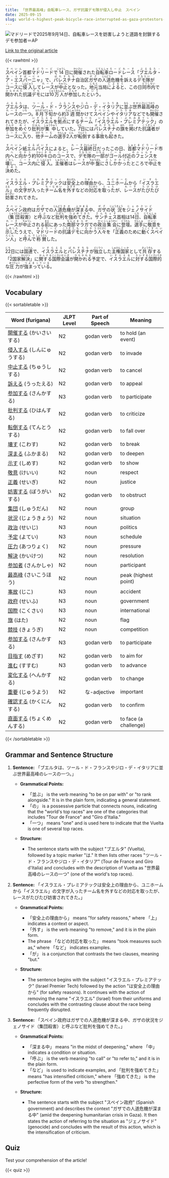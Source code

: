 ```yaml
---
title: 「世界最高峰」自転車レース、ガザ抗議デモ隊が侵入し中止　スペイン
date: 2025-09-15
slug: world-s-highest-peak-bicycle-race-interrupted-as-gaza-protestors-invade-in-spain
---
```


![マドリードで2025年9月14日、自転車レースを妨害しようと道路を封鎖するデモ参加者＝AP](https://www.asahicom.jp/imgopt/img/5a69cd6541/comm_L/AS20250915003272.jpg "マドリードで2025年9月14日、自転車レースを妨害しようと道路を封鎖するデモ参加者＝AP")

[Link to the original article](https://asahi.com/articles/AST9H34HLT9HUHBI00CM.html?iref=comtop_7_05)

{{< rawhtml >}}
<p><ruby>スペイン<rt>すぺいん</rt></ruby>首都<ruby>マドリード<rt>まどりーど</rt></ruby>で<ruby>14<rt>じゅうし</rt></ruby>日に<ruby>開催<rt>かいさい</rt></ruby>された<ruby>自転車<rt>じてんしゃ</rt></ruby><ruby>ロードレース<rt>ろーどれーす</rt></ruby>「<ruby>ブエルタ・ア・エスパーニャ<rt>ぶえるた・あ・えすぱーにゃ</rt></ruby>」で、<ruby>パレスチナ<rt>ぱれすちな</rt></ruby>自治区<ruby>ガザ<rt>がざ</rt></ruby>の<ruby>人道<rt>じんどう</rt></ruby>危機<ruby>を<rt>を</rt></ruby>訴える<ruby>デモ隊<rt>でもたい</rt></ruby>が<ruby>コース<rt>こーす</rt></ruby>に<ruby>侵入<rt>しんにゅう</rt></ruby>して<ruby>レース<rt>れーす</rt></ruby>が<ruby>中止<rt>ちゅうし</rt></ruby>となった。<ruby>地元<rt>じもと</rt></ruby>当局<ruby>によると<rt>によると</rt></ruby>、この日<ruby>同市内<rt>どうしない</rt></ruby>で<ruby>開かれた<rt>ひらかれた</rt></ruby>抗議<ruby>デモ<rt>でも</rt></ruby>には<ruby>10万人<rt>じゅうまんにん</rt></ruby>が<ruby>参加<rt>さんか</rt></ruby>した<ruby>という<rt>という</rt></ruby>。</p>

<p><ruby>ブエルタ<rt>ぶえるた</rt></ruby>は、<ruby>ツール<rt>つーる</rt></ruby>・<ruby>ド<rt>ど</rt></ruby>・<ruby>フランス<rt>ふらんす</rt></ruby>や<ruby>ジロ<rt>じろ</rt></ruby>・<ruby>デ<rt>で</rt></ruby>・<ruby>イタリア<rt>いたりあ</rt></ruby>に<ruby>並<rt>なら</rt></ruby>ぶ<ruby>世界<rt>せかい</rt></ruby><ruby>最高峰<rt>さいこうほう</rt></ruby>の<ruby>レース<rt>れーす</rt></ruby>の<ruby>一<rt>いち</rt></ruby>つ。<ruby>8月<rt>はちがつ</rt></ruby><ruby>下旬<rt>げじゅん</rt></ruby>から約<ruby>3<rt>さん</rt></ruby><ruby>週間<rt>しゅうかん</rt></ruby>かけて<ruby>スペイン<rt>すぺいん</rt></ruby>や<ruby>イタリア<rt>いたりあ</rt></ruby>などでも<ruby>開催<rt>かいさい</rt></ruby>されてきたが、<ruby>イスラエル<rt>いすらえる</rt></ruby>を<ruby>拠点<rt>きょてん</rt></ruby>にする<ruby>チーム<rt>ちーむ</rt></ruby>「<ruby>イスラエル・プレミアテック<rt>いすらえる・ぷれみあてっく</rt></ruby>」の<ruby>参加<rt>さんか</rt></ruby>を<ruby>めぐ<rt>めぐ</rt></ruby>り<ruby>批判<rt>ひはん</rt></ruby>が<ruby>集中<rt>しゅうちゅう</rt></ruby>していた。<ruby>7<rt>なな</rt></ruby>日には<ruby>パレスチナ<rt>ぱれすちな</rt></ruby>の<ruby>旗<rt>はた</rt></ruby>を<ruby>掲<rt>かか</rt></ruby>げた<ruby>抗議者<rt>こうぎしゃ</rt></ruby>が<ruby>コース<rt>こーす</rt></ruby>に<ruby>入<rt>はい</rt></ruby>り、<ruby>他<rt>ほか</rt></ruby><ruby>チーム<rt>ちーむ</rt></ruby>の<ruby>選手<rt>せんしゅ</rt></ruby>2<ruby>人<rt>にん</rt></ruby>が<ruby>転倒<rt>てんとう</rt></ruby>する<ruby>事故<rt>じこ</rt></ruby>も<ruby>起<rt>お</rt></ruby>きた。</p>

<p><ruby>スペイン<rt>すぺいん</rt></ruby>紙<ruby>エルパイス<rt>えるぱいす</rt></ruby>によると、<ruby>レース<rt>れーす</rt></ruby><ruby>最終日<rt>さいしゅうび</rt></ruby>だったこの日、<ruby>首都<rt>しゅと</rt></ruby><ruby>マドリード<rt>まどりーど</rt></ruby>市内<ruby>へ<rt>へ</rt></ruby>と<ruby>向かう<rt>むかう</rt></ruby>約<ruby>100<rt>ひゃく</rt></ruby><ruby>キロ<rt>きろ</rt></ruby>の<ruby>コース<rt>こーす</rt></ruby>で、<ruby>デモ隊<rt>でもたい</rt></ruby>の<ruby>一部<rt>いちぶ</rt></ruby>が<ruby>ゴール<rt>ごーる</rt></ruby>付近<ruby>の<rt>の</rt></ruby><ruby>フェンス<rt>ふぇんす</rt></ruby>を<ruby>壊し<rt>こわし</rt></ruby>、<ruby>コース<rt>こーす</rt></ruby>内<ruby>に<rt>に</rt></ruby><ruby>侵入<rt>しんにゅう</rt></ruby>。<ruby>主催者<rt>しゅさいしゃ</rt></ruby>は<ruby>レース<rt>れーす</rt></ruby>が<ruby>中盤<rt>ちゅうばん</rt></ruby>に<ruby>さしかかった<rt>さしかかった</rt></ruby>ところで<ruby>中止<rt>ちゅうし</rt></ruby>を<ruby>決めた<rt>きめた</rt></ruby>。</p>

<p><ruby>イスラエル<rt>いすらえる</rt></ruby>・<ruby>プレミアテック<rt>ぷれみあてっく</rt></ruby>は<ruby>安全<rt>あんぜん</rt></ruby>上の<ruby>理由<rt>りゆう</rt></ruby>から、<ruby>ユニホーム<rt>ゆにほーむ</rt></ruby>から「<ruby>イスラエル<rt>いすらえる</rt></ruby>」の<ruby>文字<rt>もじ</rt></ruby>が入った<ruby>チーム名<rt>ちーむめい</rt></ruby>を<ruby>外す<rt>はずす</rt></ruby>などの<ruby>対応<rt>たいおう</rt></ruby>を<ruby>取った<rt>とった</rt></ruby>が、<ruby>レース<rt>れーす</rt></ruby>が<ruby>たびたび<rt>たびたび</rt></ruby><ruby>妨害<rt>ぼうがい</rt></ruby>されてきた。</p>

<p><ruby>スペイン<rt>すぺいん</rt></ruby>政府は<ruby>ガザ<rt>がざ</rt></ruby>での<ruby>人道<rt>じんどう</rt></ruby><ruby>危機<rt>きき</rt></ruby>が<ruby>深まる<rt>ふかまる</rt></ruby>中、<ruby>ガザ<rt>がざ</rt></ruby>の<ruby>状況<rt>じょうきょう</rt></ruby>を<ruby>ジェノサイド<rt>じぇのさいど</rt></ruby>（<ruby>集団<rt>しゅうだん</rt></ruby><ruby>殺害<rt>さつがい</rt></ruby>）と<ruby>呼ぶ<rt>よぶ</rt></ruby>など<ruby>批判<rt>ひはん</rt></ruby>を<ruby>強めてきた<rt>つよめてきた</rt></ruby>。<ruby>サンチェス<rt>さんちぇす</rt></ruby>首相は14<ruby>日<rt>にち</rt></ruby>、<ruby>自転車<rt>じてんしゃ</rt></ruby><ruby>レース<rt>れーす</rt></ruby>が<ruby>中止<rt>ちゅうし</rt></ruby>される<ruby>前<rt>まえ</rt></ruby>にあった<ruby>南部<rt>なんぶ</rt></ruby><ruby>マラガ<rt>まらが</rt></ruby>での<ruby>政治<rt>せいじ</rt></ruby><ruby>集会<rt>しゅうかい</rt></ruby>に<ruby>登壇<rt>とうだん</rt></ruby>。<ruby>選手<rt>せんしゅ</rt></ruby>に<ruby>敬意<rt>けいい</rt></ruby>を<ruby>示した<rt>しめした</rt></ruby>うえで、<ruby>マドリード<rt>まどりーど</rt></ruby>の<ruby>抗議<rt>こうぎ</rt></ruby><ruby>デモ<rt>でも</rt></ruby>に<ruby>向かう<rt>むかう</rt></ruby><ruby>人々<rt>ひとびと</rt></ruby>を「<ruby>正義<rt>せいぎ</rt></ruby>のために<ruby>動く<rt>うごく</rt></ruby><ruby>スペイン人<rt>すぺいんじん</rt></ruby>」と<ruby>呼んで<rt>よんで</rt></ruby><ruby>称賛<rt>しょうさん</rt></ruby>した。</p>

<p><ruby>22<rt>にち</rt></ruby>日には<ruby>国連<rt>こくれん</rt></ruby>で、<ruby>イスラエル<rt>いすらえる</rt></ruby>と<ruby>パレスチナ<rt>ぱれすちな</rt></ruby>が<ruby>独立<rt>どくりつ</rt></ruby>した<ruby>主権<rt>しゅけん</rt></ruby><ruby>国家<rt>こっか</rt></ruby>として<ruby>共存<rt>きょうぞん</rt></ruby>する「<ruby>2<rt>に</rt></ruby>国家<ruby>解決<rt>かいけつ</rt></ruby>」に<ruby>関する<rt>かんする</rt></ruby><ruby>国際<rt>こくさい</rt></ruby><ruby>会議<rt>かいぎ</rt></ruby>が<ruby>開かれる<rt>ひらかれる</rt></ruby>予定で、<ruby>イスラエル<rt>いすらえる</rt></ruby>に<ruby>対する<rt>たいする</rt></ruby><ruby>国際的<rt>こくさいてき</rt></ruby>な<ruby>圧力<rt>あつりょく</rt></ruby>が<ruby>強まっている<rt>つよまっている</rt></ruby>。</p>
{{< /rawhtml >}}

## Vocabulary


{{< sortabletable >}}

| Word (furigana)         | JLPT Level | Part of Speech          | Meaning                          |
|-------------------------|------------|-------------------------|----------------------------------|
|[開催する](https://jisho.org/search/%E9%96%8B%E5%82%AC%E3%81%99%E3%82%8B) (かいさいする)| N2         | godan verb              | to hold (an event)              |
|[侵入する](https://jisho.org/search/%E4%BE%B5%E5%85%A5%E3%81%99%E3%82%8B) (しんにゅうする)| N2         | godan verb              | to invade                        |
|[中止する](https://jisho.org/search/%E4%B8%AD%E6%AD%A2%E3%81%99%E3%82%8B) (ちゅうしする)| N2         | godan verb              | to cancel                        |
|[訴える](https://jisho.org/search/%E8%A8%B4%E3%81%88%E3%82%8B) (うったえる)| N2         | godan verb              | to appeal                        |
|[参加する](https://jisho.org/search/%E5%8F%82%E5%8A%A0%E3%81%99%E3%82%8B) (さんかする)| N3         | godan verb              | to participate                   |
|[批判する](https://jisho.org/search/%E6%89%B9%E5%88%A4%E3%81%99%E3%82%8B) (ひはんする)| N2         | godan verb              | to criticize                     |
|[転倒する](https://jisho.org/search/%E8%BB%A2%E5%80%92%E3%81%99%E3%82%8B) (てんとうする)| N2         | godan verb              | to fall over                     |
|[壊す](https://jisho.org/search/%E5%A3%8A%E3%81%99) (こわす)| N2         | godan verb              | to break                         |
|[深まる](https://jisho.org/search/%E6%B7%B1%E3%81%BE%E3%82%8B) (ふかまる)| N2         | godan verb              | to deepen                        |
|[示す](https://jisho.org/search/%E7%A4%BA%E3%81%99) (しめす)| N2         | godan verb              | to show                          |
|[敬意](https://jisho.org/search/%E6%95%AC%E6%84%8F) (けいい)| N2         | noun                    | respect                          |
|[正義](https://jisho.org/search/%E6%AD%A3%E7%BE%A9) (せいぎ)| N2         | noun                    | justice                          |
|[妨害する](https://jisho.org/search/%E5%A6%A8%E5%AE%B3%E3%81%99%E3%82%8B) (ぼうがいする)| N2         | godan verb              | to obstruct                      |
|[集団](https://jisho.org/search/%E9%9B%86%E5%9B%A3) (しゅうだん)| N2         | noun                    | group                            |
|[状況](https://jisho.org/search/%E7%8A%B6%E6%B3%81) (じょうきょう)| N2         | noun                    | situation                        |
|[政治](https://jisho.org/search/%E6%94%BF%E6%B2%BB) (せいじ)| N3         | noun                    | politics                         |
|[予定](https://jisho.org/search/%E4%BA%88%E5%AE%9A) (よてい)| N3         | noun                    | schedule                         |
|[圧力](https://jisho.org/search/%E5%9C%A7%E5%8A%9B) (あつりょく)| N2         | noun                    | pressure                         |
|[解決](https://jisho.org/search/%E8%A7%A3%E6%B1%BA) (かいけつ)| N2         | noun                    | resolution                       |
|[参加者](https://jisho.org/search/%E5%8F%82%E5%8A%A0%E8%80%85) (さんかしゃ)| N2         | noun                    | participant                      |
|[最高峰](https://jisho.org/search/%E6%9C%80%E9%AB%98%E5%B3%B0) (さいこうほう)| N2         | noun                    | peak (highest point)            |
|[事故](https://jisho.org/search/%E4%BA%8B%E6%95%85) (じこ)| N3         | noun                    | accident                         |
|[政府](https://jisho.org/search/%E6%94%BF%E5%BA%9C) (せいふ)| N3         | noun                    | government                       |
|[国際](https://jisho.org/search/%E5%9B%BD%E9%9A%9B) (こくさい)| N3         | noun                    | international                    |
|[旗](https://jisho.org/search/%E6%97%97) (はた)| N2         | noun                    | flag                             |
|[競技](https://jisho.org/search/%E7%AB%B6%E6%8A%80) (きょうぎ)| N2         | noun                    | competition                      |
|[参加する](https://jisho.org/search/%E5%8F%82%E5%8A%A0%E3%81%99%E3%82%8B) (さんかする)| N3         | godan verb              | to participate                   |
|[目指す](https://jisho.org/search/%E7%9B%AE%E6%8C%87%E3%81%99) (めざす)| N2         | godan verb              | to aim for                       |
|[進む](https://jisho.org/search/%E9%80%B2%E3%82%80) (すすむ)| N3         | godan verb              | to advance                       |
|[変化する](https://jisho.org/search/%E5%A4%89%E5%8C%96%E3%81%99%E3%82%8B) (へんかする)| N2         | godan verb              | to change                        |
|[重要](https://jisho.org/search/%E9%87%8D%E8%A6%81) (じゅうよう)| N2         | な-adjective            | important                        |
|[確認する](https://jisho.org/search/%E7%A2%BA%E8%AA%8D%E3%81%99%E3%82%8B) (かくにんする)| N2         | godan verb              | to confirm                       |
|[直面する](https://jisho.org/search/%E7%9B%B4%E9%9D%A2%E3%81%99%E3%82%8B) (ちょくめんする)| N2         | godan verb              | to face (a challenge)           |

{{< /sortabletable >}}


## Grammar and Sentence Structure

1. **Sentence:** 「ブエルタは、ツール・ド・フランスやジロ・デ・イタリアに並ぶ世界最高峰のレースの一つ。」

   - **Grammatical Points:** 
     - 「並ぶ」 is the verb meaning "to be on par with" or "to rank alongside." It is in the plain form, indicating a general statement.
     - 「の」 is a possessive particle that connects nouns, indicating that the "world's top races" are one of the categories that includes "Tour de France" and "Giro d'Italia."
     - 「一つ」 means "one" and is used here to indicate that the Vuelta is one of several top races.

   - **Structure:** 
     - The sentence starts with the subject "ブエルタ" (Vuelta), followed by a topic marker "は." It then lists other races "ツール・ド・フランスやジロ・デ・イタリア" (Tour de France and Giro d'Italia) and concludes with the description of Vuelta as "世界最高峰のレースの一つ" (one of the world's top races).

2. **Sentence:** 「イスラエル・プレミアテックは安全上の理由から、ユニホームから「イスラエル」の文字が入ったチーム名を外すなどの対応を取ったが、レースがたびたび妨害されてきた。」

   - **Grammatical Points:** 
     - 「安全上の理由から」 means "for safety reasons," where 「上」 indicates a context or aspect.
     - 「外す」 is the verb meaning "to remove," and it is in the plain form.
     - The phrase 「などの対応を取った」 means "took measures such as," where 「など」 indicates examples.
     - 「が」 is a conjunction that contrasts the two clauses, meaning "but."

   - **Structure:** 
     - The sentence begins with the subject "イスラエル・プレミアテック" (Israel Premier Tech) followed by the action "は安全上の理由から" (for safety reasons). It continues with the action of removing the name "イスラエル" (Israel) from their uniforms and concludes with the contrasting clause about the race being frequently disrupted.

3. **Sentence:** 「スペイン政府はガザでの人道危機が深まる中、ガザの状況をジェノサイド（集団殺害）と呼ぶなど批判を強めてきた。」

   - **Grammatical Points:** 
     - 「深まる中」 means "in the midst of deepening," where 「中」 indicates a condition or situation.
     - 「呼ぶ」 is the verb meaning "to call" or "to refer to," and it is in the plain form.
     - 「など」 is used to indicate examples, and 「批判を強めてきた」 means "has intensified criticism," where 「強めてきた」 is the perfective form of the verb "to strengthen."

   - **Structure:** 
     - The sentence starts with the subject "スペイン政府" (Spanish government) and describes the context "ガザでの人道危機が深まる中" (amid the deepening humanitarian crisis in Gaza). It then states the action of referring to the situation as "ジェノサイド" (genocide) and concludes with the result of this action, which is the intensification of criticism.

## Quiz

Test your comprehension of the article!

{{< quiz >}}